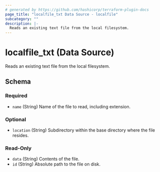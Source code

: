 ```yaml
---
# generated by https://github.com/hashicorp/terraform-plugin-docs
page_title: "localfile_txt Data Source - localfile"
subcategory: ""
description: |-
  Reads an existing text file from the local filesystem.
---
```


# localfile_txt (Data Source)

Reads an existing text file from the local filesystem.



<!-- schema generated by tfplugindocs -->
## Schema

### Required

- `name` (String) Name of the file to read, including extension.

### Optional

- `location` (String) Subdirectory within the base directory where the file resides.

### Read-Only

- `data` (String) Contents of the file.
- `id` (String) Absolute path to the file on disk.
